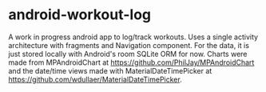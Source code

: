 # android-workout-log
A work in progress android app to log/track workouts. Uses a single activity architecture with fragments and Navigation component. For the data, it is just stored locally with Android's room SQLite ORM for now. Charts were made from MPAndroidChart at https://github.com/PhilJay/MPAndroidChart and the date/time views made with MaterialDateTimePicker at https://github.com/wdullaer/MaterialDateTimePicker. 

